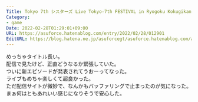 ```yaml
---
Title: Tokyo 7th シスターズ Live Tokyo-7th FESTIVAL in Ryogoku Kokugikan を観た
Category:
- game
Date: 2022-02-28T01:29:01+09:00
URL: https://asuforce.hatenablog.com/entry/2022/02/28/012901
EditURL: https://blog.hatena.ne.jp/asuforcegt/asuforce.hatenablog.com/atom/entry/13574176438067871163
---
```


めっちゃタイトル長い。  
配信で見たけど、正直どうなるか緊張していた。  
ついに新エピソードが発表されてうおーってなった。  
ライブもめちゃ楽しくて超良かった。  
ただ配信サイトが微妙で、なんかもバッファリングで止まったのが気になった。  
まぁ何はともあれいい感じになりそうで安心した。
